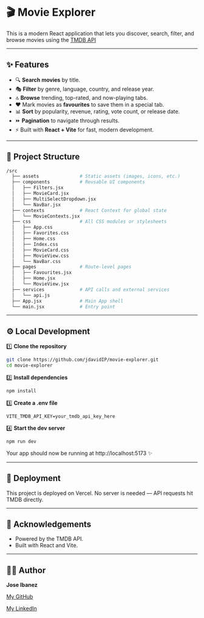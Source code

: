 # 🎬 Movie Explorer

This is a modern React application that lets you discover, search, filter, and browse movies using the [TMDB API](https://www.themoviedb.org/)

---

## ✨ Features

- 🔍 **Search movies** by title.
- 🎭 **Filter** by genre, language, country, and release year.
- 🔝 **Browse** trending, top-rated, and now-playing tabs.
- ❤️ Mark movies as **favourites** to save them in a special tab.
- 📊 **Sort** by popularity, revenue, rating, vote count, or release date.
- ⏩ **Pagination** to navigate through results.
- ⚡ Built with **React + Vite** for fast, modern development.

---

## 📂 Project Structure

```bash
/src
  ├── assets               # Static assets (images, icons, etc.)
  ├── components           # Reusable UI components
  │   ├── Filters.jsx
  │   ├── MovieCard.jsx
  │   ├── MultiSelectDropdown.jsx
  │   └── NavBar.jsx
  ├── contexts             # React Context for global state
  │   └── MovieContexts.jsx
  ├── css                  # All CSS modules or stylesheets
  │   ├── App.css
  │   ├── Favorites.css
  │   ├── Home.css
  │   ├── Index.css
  │   ├── MovieCard.css
  │   ├── MovieView.css
  │   └── NavBar.css
  ├── pages                # Route-level pages
  │   ├── Favourites.jsx
  │   ├── Home.jsx
  │   └── MovieView.jsx
  ├── services             # API calls and external services
  │   └── api.js
  ├── App.jsx              # Main App shell
  └── main.jsx             # Entry point
```

---

## ⚙️ Local Development

1️⃣ **Clone the repository**
```bash
git clone https://github.com/jdavidIP/movie-explorer.git
cd movie-explorer
```

2️⃣ **Install dependencies**
```bash
npm install
```

3️⃣ **Create a .env file**
```env
VITE_TMDB_API_KEY=your_tmdb_api_key_here
```

4️⃣ **Start the dev server**
```bash
npm run dev
```

Your app should now be running at http://localhost:5173 ✨

---

## 🚀 Deployment

This project is deployed on Vercel.
No server is needed — API requests hit TMDB directly.

---

## 🙌 Acknowledgements
- Powered by the TMDB API.
- Built with React and Vite.

---

## 🧑‍💻 Author

**Jose Ibanez**

[My GitHub](https://github.com/jdavidIP)

[My LinkedIn](https://www.linkedin.com/in/jose-ibanez-polo-622314253/)
